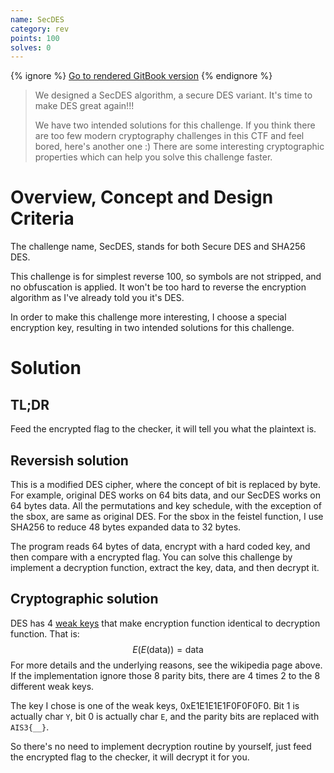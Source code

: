 ```yaml
---
name: SecDES
category: rev
points: 100
solves: 0
---
```


{% ignore %}
[Go to rendered GitBook version](https://sasdf.github.io/ctf/)
{% endignore %}

> We designed a SecDES algorithm, a secure DES variant.
> It's time to make DES great again!!!
> 
> We have two intended solutions for this challenge.
> If you think there are too few modern cryptography challenges in this CTF and feel bored,
> here's another one :)
> There are some interesting cryptographic properties which can help you solve this challenge faster.


# Overview, Concept and Design Criteria
The challenge name, SecDES, stands for both Secure DES and SHA256 DES.

This challenge is for simplest reverse 100, so symbols are not stripped, and no obfuscation is applied.
It won't be too hard to reverse the encryption algorithm as I've already told you it's DES.

In order to make this challenge more interesting,
I choose a special encryption key,
resulting in two intended solutions for this challenge.


# Solution
## TL;DR
Feed the encrypted flag to the checker, it will tell you what the plaintext is.


## Reversish solution
This is a modified DES cipher, where the concept of bit is replaced by byte.
For example, original DES works on 64 bits data, and our SecDES works on 64 bytes data.
All the permutations and key schedule, with the exception of the sbox, are same as original DES.
For the sbox in the feistel function, I use SHA256 to reduce 48 bytes expanded data to 32 bytes.

The program reads 64 bytes of data, encrypt with a hard coded key,
and then compare with a encrypted flag.
You can solve this challenge by implement a decryption function,
extract the key, data, and then decrypt it.


## Cryptographic solution
DES has 4 [weak keys](https://en.wikipedia.org/wiki/Weak_key)
that make encryption function identical to decryption function.
That is:
$$
E(E(\text{data})) = \text{data}
$$
For more details and the underlying reasons,
see the wikipedia page above.
If the implementation ignore those 8 parity bits, there are 4 times 2 to the 8 different weak keys.

The key I chose is one of the weak keys, 0xE1E1E1E1F0F0F0F0.
Bit 1 is actually char `Y`, bit 0 is actually char `E`,
and the parity bits are replaced with `AIS3{__}`.

So there's no need to implement decryption routine by yourself,
just feed the encrypted flag to the checker, it will decrypt it for you.
